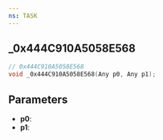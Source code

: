 ```yaml
---
ns: TASK
---
```

## _0x444C910A5058E568

```c
// 0x444C910A5058E568
void _0x444C910A5058E568(Any p0, Any p1);
```

## Parameters
* **p0**:
* **p1**:
